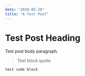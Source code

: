 ```yaml
---
date: "2020-05-28"
title: "A Test Post"
---
```


# Test Post Heading

Test post body paragraph.

> Test block quote

```
test code block
```
